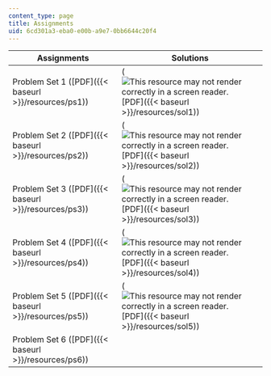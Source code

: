 ```yaml
---
content_type: page
title: Assignments
uid: 6cd301a3-eba0-e00b-a9e7-0bb6644c20f4
---
```


| Assignments | Solutions |
| --- | --- |
| Problem Set 1 ([PDF]({{< baseurl >}}/resources/ps1)) | (![This resource may not render correctly in a screen reader.](/images/inacessible.gif)[PDF]({{< baseurl >}}/resources/sol1)) |
| Problem Set 2 ([PDF]({{< baseurl >}}/resources/ps2)) | (![This resource may not render correctly in a screen reader.](/images/inacessible.gif)[PDF]({{< baseurl >}}/resources/sol2)) |
| Problem Set 3 ([PDF]({{< baseurl >}}/resources/ps3)) | (![This resource may not render correctly in a screen reader.](/images/inacessible.gif)[PDF]({{< baseurl >}}/resources/sol3)) |
| Problem Set 4 ([PDF]({{< baseurl >}}/resources/ps4)) | (![This resource may not render correctly in a screen reader.](/images/inacessible.gif)[PDF]({{< baseurl >}}/resources/sol4)) |
| Problem Set 5 ([PDF]({{< baseurl >}}/resources/ps5)) | (![This resource may not render correctly in a screen reader.](/images/inacessible.gif)[PDF]({{< baseurl >}}/resources/sol5)) |
| Problem Set 6 ([PDF]({{< baseurl >}}/resources/ps6)) |